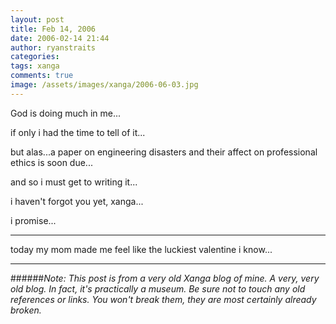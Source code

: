 ```yaml
---
layout: post
title: Feb 14, 2006
date: 2006-02-14 21:44
author: ryanstraits
categories:
tags: xanga
comments: true
image: /assets/images/xanga/2006-06-03.jpg
---
```


God is doing much in me...

if only i had the time to tell of it...

but alas...a paper on engineering disasters and their affect on professional ethics is soon due...

and so i must get to writing it...

i haven't forgot you yet, xanga...

i promise...

---

today my mom made me feel like the luckiest valentine i know...

---

######*Note: This post is from a very old Xanga blog of mine. A very, very old blog. In fact, it's practically a museum. Be sure not to touch any old references or links. You won't break them, they are most certainly already broken.*
